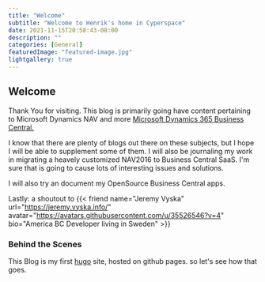 ```yaml
---
title: "Welcome"
subtitle: "Welcome to Henrik's home in Cyperspace"
date: 2021-11-15T20:58:43-08:00
description: ""
categories: [General]
featuredImage: "featured-image.jpg"
lightgallery: true
---
```

## Welcome

Thank You for visiting. This blog is primarily going have content pertaining to Microsoft Dynamics NAV and more [Microsoft Dynamics 365 Business Central.](https://dynamics.microsoft.com/en-us/business-central/overview/)

<!--more-->

I know that there are plenty of blogs out there on these subjects, but I hope I will be able to supplement some of them. I will also be journaling my work in migrating a heavely customized NAV2016 to Business Central SaaS. I'm sure that is going to cause lots of interesting issues and solutions.

I will also try an document my OpenSource Business Central apps.

Lastly: a shoutout to 
{{< friend name="Jeremy Vyska" url="https://jeremy.vyska.info/" avatar="https://avatars.githubusercontent.com/u/35526546?v=4" bio="America BC Developer living in Sweden" >}}

### Behind the Scenes
This Blog is my first [hugo](https://gohugo.io/) site, hosted on github pages. so let's see how that goes.